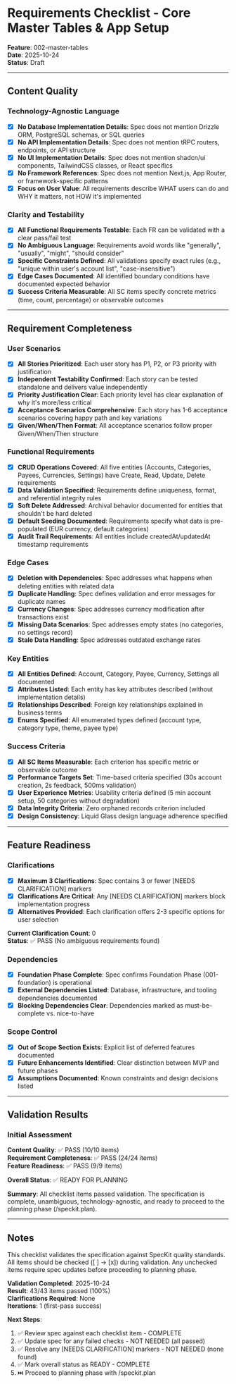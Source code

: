 # Requirements Checklist - Core Master Tables & App Setup

**Feature**: 002-master-tables  
**Date**: 2025-10-24  
**Status**: Draft

---

## Content Quality

### Technology-Agnostic Language

- [x] **No Database Implementation Details**: Spec does not mention Drizzle ORM, PostgreSQL schemas, or SQL queries
- [x] **No API Implementation Details**: Spec does not mention tRPC routers, endpoints, or API structure
- [x] **No UI Implementation Details**: Spec does not mention shadcn/ui components, TailwindCSS classes, or React specifics
- [x] **No Framework References**: Spec does not mention Next.js, App Router, or framework-specific patterns
- [x] **Focus on User Value**: All requirements describe WHAT users can do and WHY it matters, not HOW it's implemented

### Clarity and Testability

- [x] **All Functional Requirements Testable**: Each FR can be validated with a clear pass/fail test
- [x] **No Ambiguous Language**: Requirements avoid words like "generally", "usually", "might", "should consider"
- [x] **Specific Constraints Defined**: All validations specify exact rules (e.g., "unique within user's account list", "case-insensitive")
- [x] **Edge Cases Documented**: All identified boundary conditions have documented expected behavior
- [x] **Success Criteria Measurable**: All SC items specify concrete metrics (time, count, percentage) or observable outcomes

---

## Requirement Completeness

### User Scenarios

- [x] **All Stories Prioritized**: Each user story has P1, P2, or P3 priority with justification
- [x] **Independent Testability Confirmed**: Each story can be tested standalone and delivers value independently
- [x] **Priority Justification Clear**: Each priority level has clear explanation of why it's more/less critical
- [x] **Acceptance Scenarios Comprehensive**: Each story has 1-6 acceptance scenarios covering happy path and key variations
- [x] **Given/When/Then Format**: All acceptance scenarios follow proper Given/When/Then structure

### Functional Requirements

- [x] **CRUD Operations Covered**: All five entities (Accounts, Categories, Payees, Currencies, Settings) have Create, Read, Update, Delete requirements
- [x] **Data Validation Specified**: Requirements define uniqueness, format, and referential integrity rules
- [x] **Soft Delete Addressed**: Archival behavior documented for entities that shouldn't be hard deleted
- [x] **Default Seeding Documented**: Requirements specify what data is pre-populated (EUR currency, default categories)
- [x] **Audit Trail Requirements**: All entities include createdAt/updatedAt timestamp requirements

### Edge Cases

- [x] **Deletion with Dependencies**: Spec addresses what happens when deleting entities with related data
- [x] **Duplicate Handling**: Spec defines validation and error messages for duplicate names
- [x] **Currency Changes**: Spec addresses currency modification after transactions exist
- [x] **Missing Data Scenarios**: Spec addresses empty states (no categories, no settings record)
- [x] **Stale Data Handling**: Spec addresses outdated exchange rates

### Key Entities

- [x] **All Entities Defined**: Account, Category, Payee, Currency, Settings all documented
- [x] **Attributes Listed**: Each entity has key attributes described (without implementation details)
- [x] **Relationships Described**: Foreign key relationships explained in business terms
- [x] **Enums Specified**: All enumerated types defined (account type, category type, theme, payee type)

### Success Criteria

- [x] **All SC Items Measurable**: Each criterion has specific metric or observable outcome
- [x] **Performance Targets Set**: Time-based criteria specified (30s account creation, 2s feedback, 500ms validation)
- [x] **User Experience Metrics**: Usability criteria defined (5 min account setup, 50 categories without degradation)
- [x] **Data Integrity Criteria**: Zero orphaned records criterion included
- [x] **Design Consistency**: Liquid Glass design language adherence specified

---

## Feature Readiness

### Clarifications

- [x] **Maximum 3 Clarifications**: Spec contains 3 or fewer [NEEDS CLARIFICATION] markers
- [x] **Clarifications Are Critical**: Any [NEEDS CLARIFICATION] markers block implementation progress
- [x] **Alternatives Provided**: Each clarification offers 2-3 specific options for user selection

**Current Clarification Count**: 0  
**Status**: ✅ PASS (No ambiguous requirements found)

### Dependencies

- [x] **Foundation Phase Complete**: Spec confirms Foundation Phase (001-foundation) is operational
- [x] **External Dependencies Listed**: Database, infrastructure, and tooling dependencies documented
- [x] **Blocking Dependencies Clear**: Dependencies marked as must-be-complete vs. nice-to-have

### Scope Control

- [x] **Out of Scope Section Exists**: Explicit list of deferred features documented
- [x] **Future Enhancements Identified**: Clear distinction between MVP and future phases
- [x] **Assumptions Documented**: Known constraints and design decisions listed

---

## Validation Results

### Initial Assessment

**Content Quality**: ✅ PASS (10/10 items)  
**Requirement Completeness**: ✅ PASS (24/24 items)  
**Feature Readiness**: ✅ PASS (9/9 items)

**Overall Status**: ✅ READY FOR PLANNING

**Summary**: All checklist items passed validation. The specification is complete, unambiguous, technology-agnostic, and ready to proceed to the planning phase (/speckit.plan).

---

## Notes

This checklist validates the specification against SpecKit quality standards. All items should be checked ([ ] → [x]) during validation. Any unchecked items require spec updates before proceeding to planning phase.

**Validation Completed**: 2025-10-24  
**Result**: 43/43 items passed (100%)  
**Clarifications Required**: None  
**Iterations**: 1 (first-pass success)

**Next Steps**:
1. ✅ Review spec against each checklist item - COMPLETE
2. ✅ Update spec for any failed checks - NOT NEEDED (all passed)
3. ✅ Resolve any [NEEDS CLARIFICATION] markers - NOT NEEDED (none found)
4. ✅ Mark overall status as READY - COMPLETE
5. ⏭️ Proceed to planning phase with /speckit.plan
